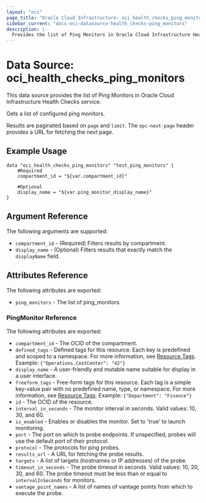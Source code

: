 ```yaml
---
layout: "oci"
page_title: "Oracle Cloud Infrastructure: oci_health_checks_ping_monitors"
sidebar_current: "docs-oci-datasource-health_checks-ping_monitors"
description: |-
  Provides the list of Ping Monitors in Oracle Cloud Infrastructure Health Checks service
---
```


# Data Source: oci_health_checks_ping_monitors
This data source provides the list of Ping Monitors in Oracle Cloud Infrastructure Health Checks service.

Gets a list of configured ping monitors.

Results are paginated based on `page` and `limit`.  The `opc-next-page` header provides
a URL for fetching the next page.


## Example Usage

```hcl
data "oci_health_checks_ping_monitors" "test_ping_monitors" {
	#Required
	compartment_id = "${var.compartment_id}"

	#Optional
	display_name = "${var.ping_monitor_display_name}"
}
```

## Argument Reference

The following arguments are supported:

* `compartment_id` - (Required) Filters results by compartment.
* `display_name` - (Optional) Filters results that exactly match the `displayName` field.


## Attributes Reference

The following attributes are exported:

* `ping_monitors` - The list of ping_monitors.

### PingMonitor Reference

The following attributes are exported:

* `compartment_id` - The OCID of the compartment.
* `defined_tags` - Defined tags for this resource. Each key is predefined and scoped to a namespace. For more information, see [Resource Tags](https://docs.cloud.oracle.com/iaas/Content/General/Concepts/resourcetags.htm). Example: `{"Operations.CostCenter": "42"}` 
* `display_name` - A user-friendly and mutable name suitable for display in a user interface.
* `freeform_tags` - Free-form tags for this resource. Each tag is a simple key-value pair with no predefined name, type, or namespace.  For more information, see [Resource Tags](https://docs.cloud.oracle.com/iaas/Content/General/Concepts/resourcetags.htm). Example: `{"Department": "Finance"}` 
* `id` - The OCID of the resource.
* `interval_in_seconds` - The monitor interval in seconds. Valid values: 10, 30, and 60. 
* `is_enabled` - Enables or disables the monitor. Set to 'true' to launch monitoring. 
* `port` - The port on which to probe endpoints. If unspecified, probes will use the default port of their protocol. 
* `protocol` - The protocols for ping probes.
* `results_url` - A URL for fetching the probe results.
* `targets` - A list of targets (hostnames or IP addresses) of the probe.
* `timeout_in_seconds` - The probe timeout in seconds. Valid values: 10, 20, 30, and 60. The probe timeout must be less than or equal to `intervalInSeconds` for monitors. 
* `vantage_point_names` - A list of names of vantage points from which to execute the probe.

